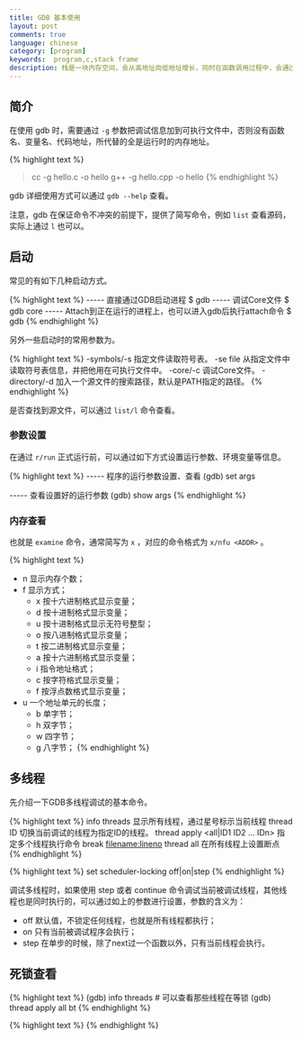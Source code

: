 ```yaml
---
title: GDB 基本使用
layout: post
comments: true
language: chinese
category: [program]
keywords:  program,c,stack frame
description: 栈是一块内存空间，会从高地址向低地址增长，同时在函数调用过程中，会通过栈寄存器来维护栈帧相关的内容。函数运行时，栈帧 (Stack Frame) 非常重要，包含了函数的局部变量以及函数调用之间的传参。
---
```



<!-- more -->

## 简介

在使用 gdb 时，需要通过 `-g` 参数把调试信息加到可执行文件中，否则没有函数名、变量名、代码地址，所代替的全是运行时的内存地址。

{% highlight text %}
> cc -g hello.c -o hello
> g++ -g hello.cpp -o hello
{% endhighlight %}

gdb 详细使用方式可以通过 `gdb --help` 查看。

注意，gdb 在保证命令不冲突的前提下，提供了简写命令，例如 `list` 查看源码，实际上通过 `l` 也可以。

## 启动

常见的有如下几种启动方式。

{% highlight text %}
----- 直接通过GDB启动进程
$ gdb <program>
----- 调试Core文件
$ gdb <program> core
----- Attach到正在运行的进程上，也可以进入gdb后执行attach命令
$ gdb <program> <PID>
{% endhighlight %}

另外一些启动时的常用参数为。

{% highlight text %}
-symbols/-s <file>
   指定文件读取符号表。
-se file
   从指定文件中读取符号表信息，并把他用在可执行文件中。
-core/-c <file>
   调试Core文件。
-directory/-d <directory>
   加入一个源文件的搜索路径，默认是PATH指定的路径。
{% endhighlight %}

是否查找到源文件，可以通过 `list/l` 命令查看。

### 参数设置

在通过 `r/run` 正式运行前，可以通过如下方式设置运行参数、环境变量等信息。

{% highlight text %}
----- 程序的运行参数设置、查看
(gdb) set args <arguments>

----- 查看设置好的运行参数
(gdb) show args
{% endhighlight %}

<!--
### 运行环境

path <dir> 可设定程序的运行路径。
show paths 查看程序的运行路径。
set environment varname [=value] 设置环境变量。如：set env USER=hchen
show environment [varname] 查看环境变量。

3、工作目录。
cd <dir> 相当于shell的cd命令。
pwd 显示当前的所在目录。
-->


### 内存查看

也就是 `examine` 命令，通常简写为 `x` ，对应的命令格式为 `x/nfu <ADDR>` 。

{% highlight text %}
* n 显示内存个数；
* f 显示方式；
  - x 按十六进制格式显示变量；
  - d 按十进制格式显示变量；
  - u 按十进制格式显示无符号整型；
  - o 按八进制格式显示变量；
  - t 按二进制格式显示变量；
  - a 按十六进制格式显示变量；
  - i 指令地址格式；
  - c 按字符格式显示变量；
  - f 按浮点数格式显示变量；
* u 一个地址单元的长度；
  - b 单字节；
  - h 双字节；
  - w 四字节；
  - g 八字节；
{% endhighlight %}

## 多线程

先介绍一下GDB多线程调试的基本命令。

{% highlight text %}
info threads                                 显示所有线程，通过星号标示当前线程
thread ID                                    切换当前调试的线程为指定ID的线程。
thread apply <all|ID1 ID2 ... IDn> <command> 指定多个线程执行命令
break <filename:lineno> thread all           在所有线程上设置断点
{% endhighlight %}


{% highlight text %}
set scheduler-locking off|on|step
{% endhighlight %}

调试多线程时，如果使用 step 或者 continue 命令调试当前被调试线程，其他线程也是同时执行的，可以通过如上的参数进行设置，参数的含义为：

* off 默认值，不锁定任何线程，也就是所有线程都执行；
* on 只有当前被调试程序会执行；
* step 在单步的时候，除了next过一个函数以外，只有当前线程会执行。

## 死锁查看

{% highlight text %}
(gdb) info threads                # 可以查看那些线程在等锁
(gdb) thread apply all bt
{% endhighlight %}












<!--


注意，大部分的函数，例如 `backtrace()` `printf()` `malloc()` 并不是信号安全的，会有概率导致死锁。

所以，一般在实践时，对一些异常场景打印栈，简单来说，就是 `So it is a calculated risk we are taking.` 。

https://software.intel.com/en-us/articles/how-memory-is-accessed


4、程序的输入输出。
info terminal 显示你程序用到的终端的模式。
使用重定向控制程序输出。如：run > outfile
tty命令可以指写输入输出的终端设备。如：tty /dev/ttyb

具体来说就是

例如一个程序名为prog 参数为 -l a -C abc
则，运行gcc/g++ -g  prog.c/cpp -o prog
就可以用gdb调试程序prog
#gdb prog
进入gdb调试界面
输入参数命令set args 后面加上程序所要用的参数，注意，不再带有程序名，直接加参数，如：
set args -l a -C abc
回车后输入
r
即可开始运

Coredump 是进程运行时在突然崩溃的那一刻的一个内存快照，包括了内存、寄存器状态、运行堆栈等信息。

在 Linux 中，可以使用 gdb、elfdump、objdump 等工具查看。

(gdb) backtrace      # bt   查看当前调用栈
(gdb) frame 1        # f 1  切换到Frame #1
(gdb) disassemble    # 该函数的反汇编
(gdb) info frame     # Frame信息
(gdb) info register  # 寄存器信息
(gdb) info args      # 入参信息
(gdb) info locals    # 本地参数信息
(gdb) info variables # 所有的全局变量

所有的Core场景
http://www.voidcn.com/article/p-cjgkidhy-xp.html

(gdb) info threads 运行的线程信息
(gdb) thread apply all bt 所有线程的栈信息


## GDB VS. Variadic

简单来说，`va_list` 是 `char *` 的同义，而 `va_start`、`va_end`、`va_arg` 是宏定义，如下是常见示例：

va_list args; /* 定义 char * 类型的变量 */

 are the macros needed.
The very first step is to create a pointer to point to the first element of the variable argument list. (va_list myListPointer;)
use va_start(myListPointer, numargs) to actually make myListPointer point to the first variable. (You need to at least step past this line in order to start inspecting memory).
The rest involves looping through and printing/calculating the values.

函数调用传递

void log_snprintf(const char *fmt, va_list ap){
	va_list args;

	va_copy(args, ap);
	vsnprintf(buffer, 10, fmt, args);
}

注意，对于 AMD64 采用另外的实现方式，其中 `va_list` 是一个大小为 1 的数组，其中的成员列表如下：

.gp_offset 第一个参数距离reg_save_area的字节数
.fp_offset
.overflow_arg_area
.reg_save_area 第一个参数的地址

那么，如果已知第一参数是 `int` 类型，那么可以通过如下方式打印其对应的值。

(gdb) p *(int *)(((char *)arglist[0].reg_save_area)+arglist[0].gp_offset)

p (((char *)arglist[0].reg_save_area)+arglist[0].gp_offset)
https://moythreads.com/wordpress/2008/05/25/a-tale-of-two-bugs/
https://sourceware.org/ml/gdb/2010-07/msg00075.html
https://www.anintegratedworld.com/how-to-view-va_list-variables-via-gdb/




### Peephole Optimization

这个是针对汇编代码的优化方式，会利用目标 CPU 的指令集特性，所进行的局部优化。

https://blog.csdn.net/liumf2005/article/details/8858102
http://blog.yajun.info/?p=7394
https://www.kancloud.cn/itfanr/i-100-gdb-tips/81888
https://www.cs.swarthmore.edu/~newhall/unixhelp/gdb_pthreads.php
https://sourceware.org/gdb/onlinedocs/gdb/Threads.html
https://ftp.gnu.org/old-gnu/Manuals/gdb/html_node/gdb_24.html
http://crossbridge.io/docs/gdb_nonstop.html
https://access.redhat.com/documentation/en-us/red_hat_enterprise_linux/6/html/developer_guide/gdbthreads




https://github.com/rouming/dla
http://cwndmiao.github.io/programming%20tools/2013/11/26/Dwarf/
https://blog.csdn.net/tenfyguo/article/details/6623967
https://blog.csdn.net/luoyuyou/article/details/73498640


(gdb) bt
#0  0x00000000004004dc in foo ()
#1  0x00000000004004f8 in handler ()
#2  <signal handler called>
#3  0x000000000040050d in main ()
(gdb) info frame 1
Stack frame at 0x7f92f50c1fc0:
 rip = 0x44442f; saved rip 0x7f92f5fbb100
 called by frame at 0x7f92f50c2cc0, caller of frame at 0x7f92f50c1fa0
 Arglist at 0x7f92f50c1f98, args:
 Locals at 0x7f92f50c1f98, Previous frame's sp is 0x7f92f50c1fc0
 Saved registers:
  rbx at 0x7f92f50c1fa0, rbp at 0x7f92f50c1fa8, r12 at 0x7f92f50c1fb0, rip at 0x7f92f50c1fb8

也就是说在该栈中，参数 `arglist` 位于 `0x7f92f50c1f98` 处，因为是 64bit 机器，那么向下查看入参 `0x7f92f50c1f90`


在POSIX标准中定义了三种线程同步机制: Mutexes(互斥量), Condition Variables(条件变量)和POSIX Semaphores(信号量)。NPTL基本上实现了POSIX，而glibc又使用NPTL作为自己的线程库。因此glibc中包含了这三种同步机制的实现(当然还包括其他的同步机制，如APUE里提到的读写锁)。


线程的类型可以在 `pthread.h` 中设置，最常见的有如下的几种。

enum lock_type {
	PTHREAD_MUTEX_TIMED_NP,      // 当一个线程加锁后，其余请求锁的线程形成等待队列，在解锁后按优先级获得锁。
	PTHREAD_MUTEX_ADAPTIVE_NP       // 动作最简单的锁类型，解锁后所有线程重新竞争。
	PTHREAD_MUTEX_RECURSIVE_NP      // 允许同一线程对同一锁成功获得多次。当然也要解锁多次。其余线程在解锁时重新竞争。
	PTHREAD_MUTEX_ERRORCHECK_NP     // 若同一线程请求同一锁，返回EDEADLK，否则与PTHREAD_MUTEX_TIMED_NP动作相同。 此处特别注意linux和windows下的errno.h中的EDEADLK对应的宏的值有差别：linux下为35，windows下36
} type;

pthread_mutexattr_t attr;
pthread_mutexattr_init(&attr); // 初始化attr为默认属性
pthread_mutexattr_settype(&attr, PTHREAD_MUTEX_TIMED_NP);

https://blog.csdn.net/jasmineal/article/details/8807635

#include <sys/time.h>
#include <linux/futex.h>

int futex(int *uaddr, int op, int val, const struct timespec *timeout, int *uaddr2, int val3);

其中比较关键的参数是前三个。

* uaddr 用户态下共享内存的地址，保存了一个对齐的整型计数器。
* op 表示操作类型，总共有 5 种，常用的有 A) FUTEX_WAIT 原子检查uaddr中计数器的值是否为val，是则让进程休眠，直到 FUTEX_WAKE或超时；B) FUTEX_WAKE 最多唤醒val个等待在uaddr上进程。

注意，不要使用 futex 系统调用来实现进程同步，futex 的同步机制和 futex 系统调用是有区别的，futex 的同步机制还包括了用户态下的操作。

pthread_mutex_lock()   nptl/pthread_mutex_lock.c
 |-__pthread_mutex_lock()
   |-LLL_MUTEX_LOCK()    最主要的实现函数，也就是lll_lock()的宏定义
     |-__lll_lock()
       |-atomic_compare_and_exchange_bool_acq()	尝试从0变为1，成功返回0，否则返回>0
	   |-__lll_lock_wait() 返回的是非0，会调用futex并将值设置为2

对于 x86_64 来说，其实现在 `x86_64/lowlevellock.S` 中实现，对于第一个没有获得锁的线程进入 `while` 循环，并将 futex 赋值成为 2，然后等待 lock 被释放后成为 0 。

这第一个waiter被唤醒，atomic_exchange_acq则会赋予futex继续是2，但是返回0跳出获取到lock。

pthread_mutex_unlock()
 |-__pthread_mutex_unlock()
   |-__pthread_mutex_unlock_usercnt()
     |-lll_unlock()   // 将futex值赋为0，并对oldval比较，如果是2，说明有waiter，则futex_wake，1则不需要
	   |-lll_futex_wake()

DWARF 是一种调试信息的保存格式，独立于体系结构和操作系统，使用 gcc 时可以简单的添加上 `-g` 选项即可，此时会增加多个 `.debug.XXX` 的段，这里记录的就是 ELF 文件的调试信息。

各个字段的具体用途可以查看 http://dwarfstd.org/doc/DWARF4.pdf

/proc/[pid]/syscall

当前进程正在执行的系统调用。

$ cat /proc/2406/syscall
202 0xab3730 0x0 0x0 0x0 0x0 0x0 0x7ffff7f6ec68 0x455bb3

其中第一个参数代表了系统调用号，上面的 `202` 表示 `sys_futex`，后面为 6 个系统调用的参数值，最后两个值依次是堆栈指针和指令计数器的值。

如果当前进程虽然阻塞，但阻塞函数并不是系统调用，则系统调用号的值为 `-1`，后面只有堆栈指针和指令计数器的值。

如果进程没有阻塞，则这个文件只有一个 running 的字符串。


实际上最终调用的函数在 `sysdeps/unix/sysv/linux/x86_64/lowlevellock.S` 中实现。

## 死锁

可以通过 `pstack <PID>` 查看对应的栈信息，一般栈的最后为 `__lll_lock_wait()` 函数。


(gdb) info thread    # 查看栈信息
  Id   Target Id         Frame
  3    Thread 0x7fbb21e56700 (LWP 46832) "thread" __lll_lock_wait () at lowlevellock.S:135
  2    Thread 0x7fbb21655700 (LWP 46833) "thread" __lll_lock_wait () at lowlevellock.S:135
* 1    Thread 0x7fbb2264b740 (LWP 46831) "thread" 0x00007fbb2222cf47 in pthread_join() at pthread_join.c:90

(gdb) thread 2       # 切换到怀疑发生死锁的线程
(gdb) bt             # 查看调用栈信息
#0  __lll_lock_wait () at ../nptl/sysdeps/unix/sysv/linux/x86_64/lowlevellock.S:135
#1  0x00007fbb2222ddcb in _L_lock_883 () from /lib64/libpthread.so.0
#2  0x00007fbb2222dc98 in __GI___pthread_mutex_lock (mutex=0x7ffed182d540) at ../nptl/pthread_mutex_lock.c:78
#3  0x00000000004007e2 in thread2 (arg=0x7ffed182d540) at thread.c:32
#4  0x00007fbb2222bdd5 in start_thread (arg=0x7fbb21655700) at pthread_create.c:307
#5  0x00007fbb21f54ead in clone () at ../sysdeps/unix/sysv/linux/x86_64/clone.S:111

(gdb) p *(pthread_mutex_t *)0x7ffed182d540  # 查看等待的线程，本线程为46833而在等待46832所持有的锁
$6 = {__data = {__lock = 2, __count = 0, __owner = 46832, ...}

(gdb) frame 3        # 也可以切换到对应的帧以方便查看两个锁
(gdb) print d->mutex1
(gdb) print d->mutex2

可见 `d->mutex1` 当前被 PID 为 `46832` 线程所持有，而 `d->mutex2` 被 PID 为 `46833` 的线程，也就是当前线程所持有。

ps -o ruser,pid,ppid,lwp,psr,%cpu,%mem,vsz,rss,lstart,etime,comm Hp 46831


https://blog.csdn.net/lixungogogo/article/details/52156547

1. 上下文切换

如果对应的进程没有发生过切换，那么就可能意味着发生了死锁。

$ grep switches /proc/<pid>/status
voluntary_ctxt_switches:	168599
nonvoluntary_ctxt_switches:	21

grep switches /proc/78000/status

2. 确认系统API

其中 `sys_futex` 的系统调用号为 202 ，可以查看进程是否阻塞到该 API 。

# sudo cat /proc/*/task/*/syscall | grep '^202'
202 0x7fffc8b336dc 0x89 0x1 0x7fffc8b33658 ...
                        ^^^ pthread_cond_wait
202 0x7fff60dd3c80 0x80 0x0 0x0 ...
                        ^^^ sem_wait
202 0x601650 0x80 0x2 0x0 0x601650 ...
                  ^^^ pthread_mutex_lock

关于当前系统支持的 API 接口，可以通过 `/usr/include/asm/unistd.h` 头文件查看。
-->








{% highlight text %}
{% endhighlight %}
